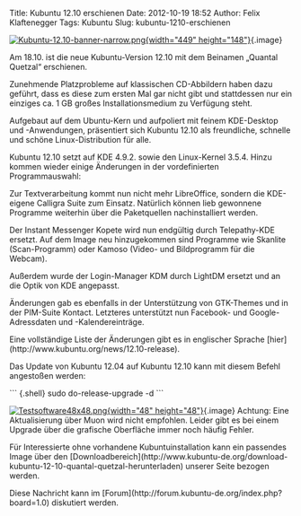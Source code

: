 Title: Kubuntu 12.10 erschienen
Date: 2012-10-19 18:52
Author: Felix Klaftenegger
Tags: Kubuntu
Slug: kubuntu-1210-erschienen

[![Kubuntu-12.10-banner-narrow.png](http://wiki.kubuntu-de.org/images/Kubuntu-12.10-banner-narrow.png){width="449"
height="148"}](/Datei:Kubuntu-12.10-banner-narrow.png){.image}

</p>
Am 18.10. ist die neue Kubuntu-Version 12.10 mit dem Beinamen „Quantal
Quetzal“ erschienen.

</p>
Zunehmende Platzprobleme auf klassischen CD-Abbildern haben dazu
geführt, dass es diese zum ersten Mal gar nicht gibt und stattdessen nur
ein einziges ca. 1 GB großes Installationsmedium zu Verfügung steht.

</p>
Aufgebaut auf dem Ubuntu-Kern und aufpoliert mit feinem KDE-Desktop und
-Anwendungen, präsentiert sich Kubuntu 12.10 als freundliche, schnelle
und schöne Linux-Distribution für alle.

</p>
<!--break--><!--break-->

Kubuntu 12.10 setzt auf KDE 4.9.2. sowie den Linux-Kernel 3.5.4. Hinzu
kommen wieder einige Änderungen in der vordefinierten Programmauswahl:

</p>
Zur Textverarbeitung kommt nun nicht mehr LibreOffice, sondern die
KDE-eigene Calligra Suite zum Einsatz. Natürlich können lieb gewonnene
Programme weiterhin über die Paketquellen nachinstalliert werden.

</p>
Der Instant Messenger Kopete wird nun endgültig durch Telepathy-KDE
ersetzt. Auf dem Image neu hinzugekommen sind Programme wie Skanlite
(Scan-Programm) oder Kamoso (Video- und Bildprogramm für die Webcam).

</p>
Außerdem wurde der Login-Manager KDM durch LightDM ersetzt und an die
Optik von KDE angepasst.

</p>
Änderungen gab es ebenfalls in der Unterstützung von GTK-Themes und in
der PIM-Suite Kontact. Letzteres unterstützt nun Facebook- und
Google-Adressdaten und -Kalendereinträge.

</p>
Eine vollständige Liste der Änderungen gibt es in englischer Sprache
[hier](http://www.kubuntu.org/news/12.10-release).

</p>
Das Update von Kubuntu 12.04 auf Kubuntu 12.10 kann mit diesem Befehl
angestoßen werden:

</p>
``` {.shell}
sudo do-release-upgrade -d
```

[![Testsoftware48x48.png](http://wiki.kubuntu-de.org/images/Testsoftware48x48.png){width="48"
height="48"}](/Datei:Testsoftware48x48.png){.image} Achtung: Eine
Aktualisierung über Muon wird nicht empfohlen. Leider gibt es bei einem
Upgrade über die grafische Oberfläche immer noch häufig Fehler.

</p>
Für Interessierte ohne vorhandene Kubuntuinstallation kann ein passendes
Image über den
[Downloadbereich](http://www.kubuntu-de.org/download-kubuntu-12-10-quantal-quetzal-herunterladen)
unserer Seite bezogen werden.

</p>
Diese Nachricht kann im
[Forum](http://forum.kubuntu-de.org/index.php?board=1.0) diskutiert
werden.

</p>

